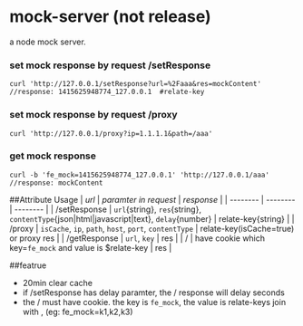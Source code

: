 mock-server (not release)
===========

a node mock server.

### set mock response by request /setResponse
```
curl 'http://127.0.0.1/setResponse?url=%2Faaa&res=mockContent'
//response: 1415625948774_127.0.0.1  #relate-key
```

### set mock response by request /proxy
```
curl 'http://127.0.0.1/proxy?ip=1.1.1.1&path=/aaa'
```

### get mock response
```
curl -b 'fe_mock=1415625948774_127.0.0.1' 'http://127.0.0.1/aaa'
//response: mockContent
```

##Attribute Usage
| *url* | *paramter in request* | *response* |
| -------- | -------- | -------- |
| /setResponse | `url`{string}, `res`{string}, `contentType`{json|html|javascript|text}, `delay`{number} | relate-key{string} |
| /proxy | `isCache`, `ip`, `path`, `host`, `port`, `contentType` | relate-key(isCache=true) or proxy res |
| /getResponse | `url`, `key` | res |
| / | have cookie which key=`fe_mock` and value is $relate-key | res |

##featrue
* 20min clear cache
* if /setResponse has delay paramter, the / response will delay seconds
* the / must have cookie. the key is `fe_mock`, the value is relate-keys join with , (eg: fe_mock=k1,k2,k3)

